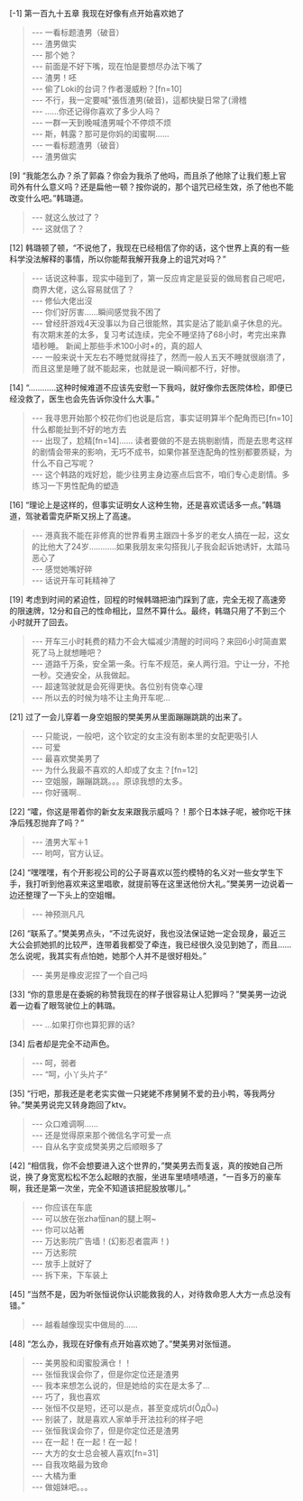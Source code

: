 
[-1] 第一百九十五章 我现在好像有点开始喜欢她了
>--- 一看标题渣男（破音）<br>
>--- 渣男做实<br>
>--- 那个她？<br>
>--- 前面是不好下嘴，现在怕是要想尽办法下嘴了<br>
>--- 渣男！呸<br>
>--- 偷了Loki的台词？作者漫威粉？[fn=10]<br>
>--- 不行，我一定要喊"張恆渣男(破音)，這都快變日常了(滑稽<br>
>--- ……你还记得你喜欢了多少人吗？<br>
>--- 一群一天到晚喊渣男喊个不停烦不烦<br>
>--- 斯，韩露？那可是你妈的闺蜜啊……<br>
>--- 一看标题渣男（破音）<br>
>--- 渣男做实<br>

[9] “我能怎么办？杀了郭淼？你会为我杀了他吗，而且杀了他除了让我们惹上官司外有什么意义吗？还是扁他一顿？按你说的，那个诅咒已经生效，杀了他也不能改变什么吧。”韩璐道。
>--- 就这么放过了？<br>
>--- 这就信了？<br>

[12] 韩璐顿了顿，“不说他了，我现在已经相信了你的话，这个世界上真的有一些科学没法解释的事情，所以你能帮我解开我身上的诅咒对吗？”
>--- 话说这种事，现实中碰到了，第一反应肯定是妥妥的做局套自己呢吧，商界大佬，这么容易就信了？<br>
>--- 修仙大佬出沒<br>
>--- 你们好厉害……瞬间感觉我不困了<br>
>--- 曾经肝游戏4天没事以为自己很能熬，其实是沾了能趴桌子休息的光。有次期末差的太多，复习考试连续，完全不睡坚持了68小时，考完出来靠墙秒睡。
新闻上那些手术100小时+的，真的超人<br>
>--- 一般来说十天左右不睡觉就得挂了，然而一般人五天不睡就很崩溃了，而且这里是睡了就不能起来，也就是说一瞬间都不行，好惨。<br>

[14] “…………这种时候难道不应该先安慰一下我吗，就好像你去医院体检，即便已经没救了，医生也会先告诉你没什么大事。”
>--- 我寻思开始那个校花你们也说是后宫，事实证明算半个配角而已[fn=10]什么都能扯到不好的地方去<br>
>--- 出现了，尬精[fn=14]……
读者要做的不是去挑剔剧情，而是去思考这样的剧情会带来的影响，无巧不成书，如果你甚至连配角的性别都要质疑，为什么不自己写呢？<br>
>--- 这个韩路的戏好尬，能少往男主身边塞点后宫不，咱们专心走剧情。多练习一下男性配角的塑造<br>

[16] “理论上是这样的，但事实证明女人这种生物，还是喜欢谎话多一点。”韩璐道，驾驶着雷克萨斯又拐上了高速。
>--- 港真我不能在非修真的世界看男主跟四十多岁的老女人搞在一起，这女的比他大了24岁…………如果我朋友来勾搭我儿子我会起诉她诱奸，太踏马恶心了<br>
>--- 感觉她嘴好碎<br>
>--- 话说开车可耗精神了<br>

[19] 考虑到时间的紧迫性，回程的时候韩璐把油门踩到了底，完全无视了高速旁的限速牌，12分和自己的性命相比，显然不算什么。最终，韩璐只用了不到三个小时就开了回去。
>--- 开车三小时耗费的精力不会大幅减少清醒的时间吗？来回6小时简直累死了马上就想睡吧？<br>
>--- 道路千万条，安全第一条。行车不规范，亲人两行泪。宁让一分，不抢一秒。交通安全，从我做起。<br>
>--- 超速驾驶就是会死得更快。各位别有侥幸心理<br>
>--- 所以去的时候为啥不让主角开车呢…<br>

[21] 过了一会儿穿着一身空姐服的樊美男从里面蹦蹦跳跳的出来了。
>--- 只能说，一般吧，这个钦定的女主没有剧本里的女配更吸引人<br>
>--- 可爱<br>
>--- 最喜欢樊美男了<br>
>--- 为什么我最不喜欢的人却成了女主？[fn=12]<br>
>--- 空姐服，蹦蹦跳跳。。。原谅我想的太多。<br>
>--- 你好骚啊..<br>

[22] “嚯，你这是带着你的新女友来跟我示威吗？！那个日本妹子呢，被你吃干抹净后残忍抛弃了吗？”
>--- 渣男大军＋1<br>
>--- 哟呵，官方认证。<br>

[24] “嘿嘿嘿，有个开影视公司的公子哥喜欢以签约模特的名义对一些女学生下手，我打听到他喜欢来这里唱歌，就提前等在这里送他份大礼。”樊美男一边说着一边还整理了一下头上的空姐帽。
>--- 神预测凡凡<br>

[26] “联系了。”樊美男点头，“不过先说好，我也没法保证她一定会现身，最近三大公会抓她抓的比较严，连带着我都受了牵连，我已经很久没见到她了，而且……怎么说呢，我其实有点怕她，她那个人并不是很好相处。”
>--- 美男是橡皮泥捏了一个自己吗<br>

[33] “你的意思是在委婉的称赞我现在的样子很容易让人犯罪吗？”樊美男一边说着一边看了眼驾驶位上的韩璐。
>--- ...如果打你也算犯罪的话?<br>

[34] 后者却是完全不动声色。
>--- 呵，弱者<br>
>--- “呵，小丫头片子”<br>

[35] “行吧，那我还是老老实实做一只姥姥不疼舅舅不爱的丑小鸭，等我两分钟。”樊美男说完又转身跑回了ktv。
>--- 众口难调啊……<br>
>--- 还是觉得原来那个微信名字可爱一点<br>
>--- 自从名字变成樊美男之后顺眼多了<br>

[42] “相信我，你不会想要进入这个世界的，”樊美男去而复返，真的按她自己所说，换了身宽宽松松不怎么起眼的衣服，坐进车里啧啧啧道，“一百多万的豪车啊，我还是第一次坐，完全不知道该把屁股放哪儿。”
>--- 你应该在车底<br>
>--- 可以放在张zha恒nan的腿上啊~<br>
>--- 你可以站著<br>
>--- 万达影院广告墙！(幻影忍者震声！)<br>
>--- 万达影院<br>
>--- 放手上就好了<br>
>--- 拆下来，下车装上<br>

[45] “当然不是，因为听张恒说你认识能救我的人，对待救命恩人大方一点总没有错。”
>--- 越看越像现实中做局的……<br>

[48] “怎么办，我现在好像有点开始喜欢她了。”樊美男对张恒道。
>--- 美男股和闺蜜股满仓！！<br>
>--- 张恒我误会你了，但是你定位还是渣男<br>
>--- 我本来想怎么说的，但是她给的实在是太多了...<br>
>--- 巧了，我也喜欢<br>
>--- 张恒不仅是短，还可以是点，甚至变成坑d(ŐдŐ๑)<br>
>--- 别装了，就是喜欢人家单手开法拉利的样子吧<br>
>--- 张恒我误会你了，但是你定位还是渣男<br>
>--- 在一起！在一起！在一起！<br>
>--- 大方的女士总会被人喜欢[fn=31]<br>
>--- 自我攻略最为致命<br>
>--- 大橘为重<br>
>--- 做姐妹吧。。。<br>
